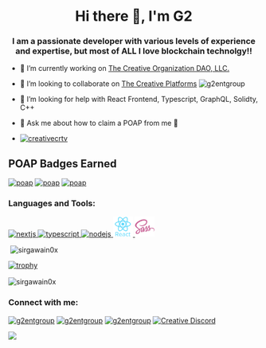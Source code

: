 <h1 align="center">Hi there 👋, I'm G2</h1>
<h3Full-Stack Web3 Developer 👨🏽‍💻 + Founder/CEO of Creative Organization DAO LLC 🏢 = Blockchain Innovator 💡</h3>
<h3 align="center">I am a passionate developer with various levels of experience and expertise, but most of ALL I love blockchain technolgy!!</h3>

- 🔭 I’m currently working on [The Creative Organization DAO, LLC.](https://blog.creativeplatform.xyz) 

- 👯 I’m looking to collaborate on [The Creative Platforms](https://github.com/creativeplatform) <img src="https://komarev.com/ghpvc/?username=g2entgroup&label=Our%20%E2%9D%A4%20Count&color=e50068&style=flat" alt="g2entgroup" />

- 🤔 I’m looking for help with React Frontend, Typescript, GraphQL, Solidty, C++

- 💬 Ask me about how to claim a POAP from me 🏅

- <p align="left"> <a href="https://twitter.com/creativecrtv" target="blank"><img src="https://img.shields.io/twitter/follow/creativecrtv?logo=twitter&style=for-the-badge" alt="creativecrtv" /></a></p>

## POAP Badges Earned

<p><a href="https://www.gitpoap.io/gp/667"><img src="https://assets.poap.xyz/gitpoap3a-2021-snapshot-strategies-contributor-2022-logo-1668628366416.png"  alt="poap" height="150" width="150"></a>  <a href="https://www.gitpoap.io/gp/668"><img src="https://assets.poap.xyz/gitpoap3a-2022-snapshot-strategies-contributor-2022-logo-1668628369563.png"  alt="poap" height="150" width="150"></a>  <a href="https://www.gitpoap.io/gp/938"><img src="https://assets.poap.xyz/early-adopter-first-12c000-gitpoap-holders-2023-logo-1673407556271.png"  alt="poap" height="150" width="150"></a>  
</p>

<h3 align="left">Languages and Tools:</h3>
<p align="left"> 
  <a href="https://www.nextjs.org" target="_blank"> <img src="https://cdn.jsdelivr.net/gh/devicons/devicon/icons/nextjs/nextjs-original-wordmark.svg" alt="nextjs" width="40" height="40"/>
  </a> 
  <a href="https://www.typescriptlang.org/" target="_blank"> <img src="https://cdn.jsdelivr.net/gh/devicons/devicon/icons/typescript/typescript-plain.svg" alt="typescript" width="40" height="40"/>
  </a> 
  <a href="https://www.nodejs.org" target="_blank"> <img src="https://cdn.jsdelivr.net/gh/devicons/devicon/icons/nodejs/nodejs-original-wordmark.svg" alt="nodejs" width="40" height="40"/>
  </a> 
  <a href="https://reactjs.org/" target="_blank"> <img src="https://raw.githubusercontent.com/devicons/devicon/master/icons/react/react-original-wordmark.svg" alt="react" width="40" height="40"/> </a> <a href="https://sass-lang.com" target="_blank"> <img src="https://raw.githubusercontent.com/devicons/devicon/master/icons/sass/sass-original.svg" alt="sass" width="40" height="40"/> </a> </p>

<p>&nbsp;<img align="center" src="https://github-readme-stats.vercel.app/api?username=sirgawain0x&show_icons=true&theme=synthwave&title_color=ffffff&text_color=2661a7&bg_color=e50068&hide_border=true&locale=en" alt="sirgawain0x" /></p>

[![trophy](https://github-profile-trophy.vercel.app/?username=ryo-ma&theme=dracula)](https://github.com/ryo-ma/github-profile-trophy)

<p><img align="center" src="https://github-readme-streak-stats.herokuapp.com/?user=sirgawain0x&" alt="sirgawain0x" /></p>

<h3 align="left">Connect with me:</h3>
<p align="left">
<a href="https://twitter.com/sirgawainnft" target="blank"><img align="center" src="https://cdn.jsdelivr.net/npm/simple-icons@3.0.1/icons/twitter.svg" alt="g2entgroup" height="30" width="40" /></a>
<a href="https://www.linkedin.com/in/gawain-bracy-ii-21a765143/" target="blank"><img align="center" src="https://cdn.jsdelivr.net/npm/simple-icons@3.0.1/icons/linkedin.svg" alt="g2entgroup" height="30" width="40" /></a>
<a href="https://instagram.com/creativecrtv" target="blank"><img align="center" src="https://cdn.jsdelivr.net/npm/simple-icons@3.0.1/icons/instagram.svg" alt="g2entgroup" height="30" width="40" /></a>
<a href="https://discord.gg/5GeeZykgm4" target="blank"><img align="center" src="https://cdn.jsdelivr.net/npm/simple-icons@3.0.1/icons/discord.svg" alt="Creative Discord" height="30" width="40" /></a>
</p>

![](https://hit.yhype.me/github/profile?user_id=1490181)
